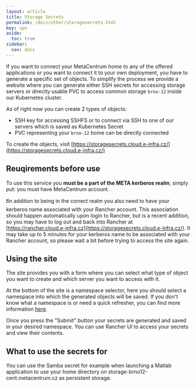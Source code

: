 ```yaml
---
layout: article
title: Storage Secrets
permalink: /docs/other/storagesecrets.html
key: vpn
aside:
  toc: true
sidebar:
  nav: docs
---
```


If you want to connect your MetaCentrum home to any of the offered applications or you want to connect it to your own deployment, you have to generate a specific set of objects. To simplify the process we provide a website where you can generate either SSH secrets for accessing storage servers or directly usable PVC to access common storage `brno-12` inside our Kubernetes cluster. 

As of right now you can create 2 types of objects:
- SSH key for accessing SSHFS or to connect via SSH to one of our servers which is saved as Kubernetes Secret
- PVC representing your `brno-12` home can be directly connected

To create the objects, visit 
[https://storagesecrets.cloud.e-infra.cz/](https://storagesecrets.cloud.e-infra.cz/)

## Reuqirements before use

To use this service you **must be a part of the META kerberos realm**, simply put: you must have MetaCentrum account.

❗️In addition to being in the correct realm you also need to have your
kerberos name associated with your Rancher account. This association
should happen automatically upon login to Rancher, but is a recent
addition, so you may have to log out and back into Rancher at
[https://rancher.cloud.e-infra.cz](https://storagesecrets.cloud.e-infra.cz/).
It may take up to 5 minutes for your kerberos name to be associated
with your Rancher account, so please wait a bit before trying to access
the site again.

## Using the site

The site provides you with a form where you can select what type of object
you want to create and which server you want to access with it.

At the bottom of the site is a namespace selector, here you should select
a namespace into which the generated objects will be saved. If you don't
know what a namespace is or need a quick refresher, you can find more
information [here](http://docs.cerit.io/docs/quotas.html).

Once you press the "Submit" button your secrets are generated and
saved in your desired namespace. You can use Rancher UI to access
your secrets and view their contents.

## What to use the secrets for

You can use the Samba secret for example when launching a Matlab
application to use your home directory on storage-brno12-cerit.metacentrum.cz
as persistent storage.

